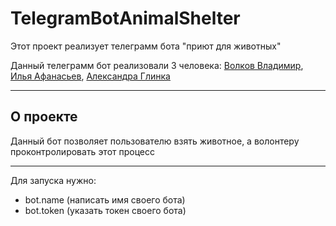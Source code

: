 # TelegramBotAnimalShelter
Этот проект реализует телеграмм бота "приют для животных"

Данный телеграмм бот реализовали 3 человека: [Волков Владимир](https://github.com/MrVladimir7530), [Илья Афанасьев](https://github.com/IlyaAfanasev), [Александра Глинка](https://github.com/AlexandraGlinka)

---
## О проекте 

Данный бот позволяет пользователю взять животное, а волонтеру проконтролировать этот процесс

---

Для запуска нужно:
- bot.name (написать имя своего бота)
- bot.token (указать токен своего бота)
